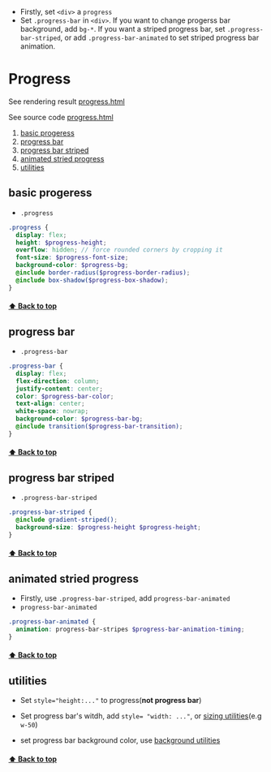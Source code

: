 [0.0]: #Progress
[1.0]: #basic-progeress
[2.0]: #progress-bar
[3.0]: #progress-bar-striped
[4.0]: #animated-stried-progress
[5.0]: #utilities


[01]: https://823406519.github.io/Bootstrap/Appendix/3Components-I-Progress.html
[02]: ../Appendix/3Components-I-Progress.html

[1]: ../4Utilities/D0000Sizing.md
[2]: ../4Utilities/40000Color.md#background-color

* Firstly, set `<div>` a `progress`
* Set `.progress-bar` in `<div>`. If you want to change progerss bar background, add `bg-*`. If you want a striped progress bar, set `.progress-bar-striped`, or add `.progress-bar-animated` to set striped progress bar animation.

# Progress

See rendering result [progress.html][01]

See source code [progress.html][02]

1. [basic progeress][1.0]
2. [progress bar][2.0]
3. [progress bar striped][3.0]
4. [animated stried progress][4.0]
5. [utilities][5.0]

## basic progeress
* `.progress`
```SCSS
.progress {
  display: flex;
  height: $progress-height;
  overflow: hidden; // force rounded corners by cropping it
  font-size: $progress-font-size;
  background-color: $progress-bg;
  @include border-radius($progress-border-radius);
  @include box-shadow($progress-box-shadow);
}
```
#### [⬆ Back to top][0.0]


## progress bar
* `.progress-bar`
```SCSS
.progress-bar {
  display: flex;
  flex-direction: column;
  justify-content: center;
  color: $progress-bar-color;
  text-align: center;
  white-space: nowrap;
  background-color: $progress-bar-bg;
  @include transition($progress-bar-transition);
}
```
#### [⬆ Back to top][0.0]


## progress bar striped
* `.progress-bar-striped`   
```SCSS
.progress-bar-striped {
  @include gradient-striped();
  background-size: $progress-height $progress-height;
}
```
#### [⬆ Back to top][0.0]

## animated stried progress
* Firstly, use `.progress-bar-striped`, add `progress-bar-animated`
* `progress-bar-animated`
```SCSS
.progress-bar-animated {
  animation: progress-bar-stripes $progress-bar-animation-timing;
}
```
#### [⬆ Back to top][0.0]

## utilities

* Set `style="height:..."` to progress(**not progress bar**)
  
* Set progress bar's witdh, add `style= "width: ..."`, or [sizing utilities][1](e.g `w-50`)

* set progress bar background color, use [background utilities][2]

#### [⬆ Back to top][0.0]